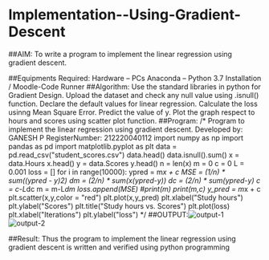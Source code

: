 # Implementation--Using-Gradient-Descent
##AIM:
To write a program to implement the linear regression using gradient descent.

##Equipments Required:
Hardware – PCs
Anaconda – Python 3.7 Installation / Moodle-Code Runner
##Algorithm:
Use the standard libraries in python for Gradient Design.
Upload the dataset and check any null value using .isnull() function.
Declare the default values for linear regression.
Calculate the loss usinng Mean Square Error.
Predict the value of y.
Plot the graph respect to hours and scores using scatter plot function.
##Program:
/*
Program to implement the linear regression using gradient descent.
Developed by: GANESH P
RegisterNumber:  212220040112
import numpy as np
import pandas as pd
import matplotlib.pyplot as plt
data = pd.read_csv("student_scores.csv")
data.head()
data.isnull().sum()
x = data.Hours
x.head()
y = data.Scores
y.head()
n = len(x)
m = 0
c = 0
L = 0.001
loss = []
for i in range(10000):
    ypred = m*x + c
    MSE = (1/n) * sum((ypred - y)*2)
    dm = (2/n) * sum(x*(ypred-y))
    dc = (2/n) * sum(ypred-y)
    c = c-L*dc
    m = m-L*dm
    loss.append(MSE)
    #print(m)
print(m,c)
y_pred = m*x + c
plt.scatter(x,y,color = "red")
plt.plot(x,y_pred)
plt.xlabel("Study hours")
plt.ylabel("Scores")
plt.title("Study hours vs. Scores")
plt.plot(loss)
plt.xlabel("Iterations")
plt.ylabel("loss")
*/
##OUTPUT:![output-1](https://user-images.githubusercontent.com/105532515/169082450-c142d2c5-fb47-4bdd-9767-4029e31829f1.png)
![output-2](https://user-images.githubusercontent.com/105532515/169082501-eb30761c-ddb7-454d-a5d8-34b7e5eb1dd6.png)


##Result:
Thus the program to implement the linear regression using gradient descent is written and verified using python programming
